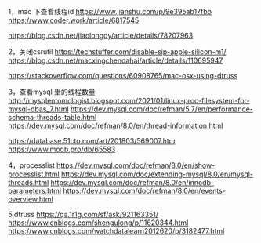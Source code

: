 1，mac 下查看线程id
https://www.jianshu.com/p/9e395ab17fbb
https://www.coder.work/article/6817545


https://blog.csdn.net/jiaolongdy/article/details/78207963

2，关闭csrutil
https://techstuffer.com/disable-sip-apple-silicon-m1/
https://blog.csdn.net/macxingchendahai/article/details/110695947

https://stackoverflow.com/questions/60908765/mac-osx-using-dtruss


3，查看mysql 里的线程数量
http://mysqlentomologist.blogspot.com/2021/01/linux-proc-filesystem-for-mysql-dbas_7.html
https://dev.mysql.com/doc/refman/5.7/en/performance-schema-threads-table.html
https://dev.mysql.com/doc/refman/8.0/en/thread-information.html

https://database.51cto.com/art/201803/569007.htm
https://www.modb.pro/db/65583


4，processlist
https://dev.mysql.com/doc/refman/8.0/en/show-processlist.html
https://dev.mysql.com/doc/extending-mysql/8.0/en/mysql-threads.html
https://dev.mysql.com/doc/refman/8.0/en/innodb-parameters.html
https://dev.mysql.com/doc/refman/8.0/en/events-overview.html

5,dtruss
https://qa.1r1g.com/sf/ask/921163351/
https://www.cnblogs.com/shengulong/p/11620344.html
https://www.cnblogs.com/watchdatalearn2012620/p/3182477.html